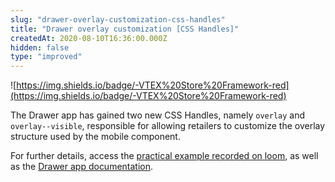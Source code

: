 ```yaml
---
slug: "drawer-overlay-customization-css-handles"
title: "Drawer overlay customization [CSS Handles]"
createdAt: 2020-08-10T16:36:00.000Z
hidden: false
type: "improved"
---
```


![https://img.shields.io/badge/-VTEX%20Store%20Framework-red](https://img.shields.io/badge/-VTEX%20Store%20Framework-red) 

The Drawer app has gained two new CSS Handles, namely `overlay` and `overlay--visible`, responsible for allowing retailers to customize the overlay structure used by the mobile component. 

For further details, access the [practical example recorded on loom](https://www.loom.com/share/d4da3624507e464281caae057496a426), as well as the [Drawer app documentation](https://vtex.io/docs/components/all/vtex.store-drawer/).